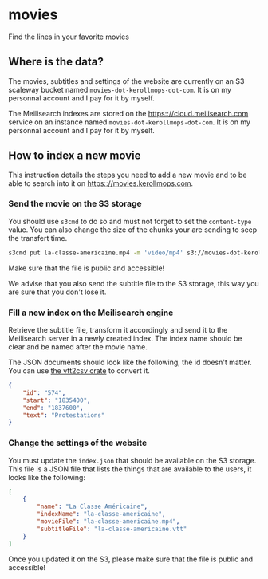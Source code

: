 # movies

Find the lines in your favorite movies

## Where is the data?

The movies, subtitles and settings of the website are currently on an S3 scaleway bucket named `movies-dot-kerollmops-dot-com`.
It is on my personnal account and I pay for it by myself.

The Meilisearch indexes are stored on the <https:://cloud.meilisearch.com> service on an instance named `movies-dot-kerollmops-dot-com`.
It is on my personnal account and I pay for it by myself.

## How to index a new movie

This instruction details the steps you need to add a new movie and to be able
to search into it on <https:://movies.kerollmops.com>.

### Send the movie on the S3 storage

You should use `s3cmd` to do so and must not forget to set the `content-type` value.
You can also change the size of the chunks your are sending to seep the transfert time.

```bash
s3cmd put la-classe-americaine.mp4 -m 'video/mp4' s3://movies-dot-kerollmops-dot-com --multipart-chunk-size-mb=125
```

Make sure that the file is public and accessible!

We advise that you also send the subtitle file to the S3 storage, this way you are sure that you don't lose it.

### Fill a new index on the Meilisearch engine

Retrieve the subtitle file, transform it accordingly and send it to the Meilisearch server
in a newly created index. The index name should be clear and be named after the movie name.

The JSON documents should look like the following, the id doesn't matter.
You can use [the vtt2csv crate](https://lib.rs/vtt2csv) to convert it.

```json
{
    "id": "574",
    "start": "1835400",
    "end": "1837600",
    "text": "Protestations"
}
```

### Change the settings of the website

You must update the `index.json` that should be available on the S3 storage.
This file is a JSON file that lists the things that are available to the users, it looks like the following:

```json
[
    {
        "name": "La Classe Américaine",
        "indexName": "la-classe-americaine",
        "movieFile": "la-classe-americaine.mp4",
        "subtitleFile": "la-classe-americaine.vtt"
    }
]
```

Once you updated it on the S3, please make sure that the file is public and accessible!
